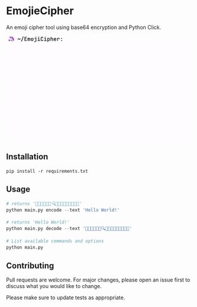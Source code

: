 # EmojieCipher
An emoji cipher tool using base64 encryption and Python Click.

<img alt="EmojieCipher in use" src="assets/video.gif"></img>

## Installation
```
pip install -r requirements.txt
```

## Usage

```python
# returns '💯🤑🤖😶🏇🤑🔍🚋🤖🏓💊😟🏇🤑💦🏁'
python main.py encode --text 'Hello World!'

# returns 'Hello World!'
python main.py decode --text '💯🤑🤖😶🏇🤑🔍🚋🤖🏓💊😟🏇🤑💦🏁'

# List available commands and options
python main.py
```

## Contributing
Pull requests are welcome. For major changes, please open an issue first to discuss what you would like to change.

Please make sure to update tests as appropriate.